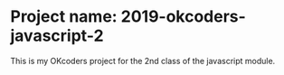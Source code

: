# Project name: 2019-okcoders-javascript-2

This is my OKcoders project for the 2nd class of the javascript module.